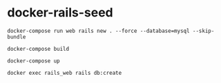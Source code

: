 # docker-rails-seed


```
docker-compose run web rails new . --force --database=mysql --skip-bundle
```

```
docker-compose build
```

```
docker-compose up
```

```
docker exec rails_web rails db:create
```
